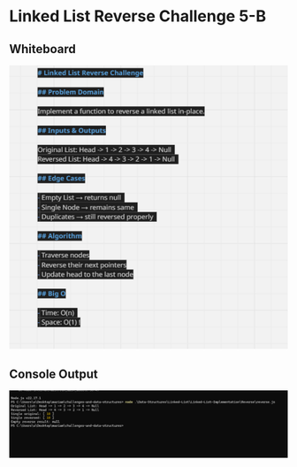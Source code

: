 # Linked List Reverse Challenge 5-B  

## Whiteboard

![Whiteboard](./docs/reverse-whiteboarde.PNG)

## Console Output

![Console Output](./docs/console-output.PNG)
